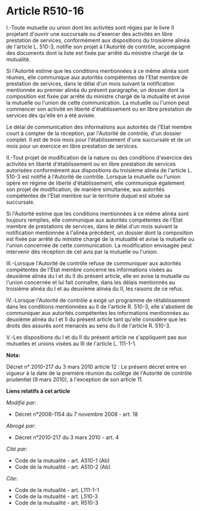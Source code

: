 # Article R510-16

I.-Toute mutuelle ou union dont les activités sont régies par le livre II projetant d'ouvrir une succursale ou d'exercer des
activités en libre prestation de services, conformément aux dispositions du troisième alinéa de l'article L. 510-3, notifie
son projet à l'Autorité de contrôle, accompagné des documents dont la liste est fixée par arrêté du ministre chargé de la
mutualité. 

Si l'Autorité estime que les conditions mentionnées à ce même alinéa sont réunies, elle communique aux autorités compétentes
de l'Etat membre de prestation de services, dans le délai d'un mois suivant la notification mentionnée au premier alinéa du
présent paragraphe, un dossier dont la composition est fixée par arrêté du ministre chargé de la mutualité et avise la
mutuelle ou l'union de cette communication. La mutuelle ou l'union peut commencer son activité en liberté d'établissement ou
en libre prestation de services dès qu'elle en a été avisée. 

Le délai de communication des informations aux autorités de l'Etat membre court à compter de la réception, par l'Autorité de
contrôle, d'un dossier complet. Il est de trois mois pour l'établissement d'une succursale et de un mois pour un exercice en
libre prestation de services. 

II.-Tout projet de modification de la nature ou des conditions d'exercice des activités en liberté d'établissement ou en
libre prestation de services autorisées conformément aux dispositions du troisième alinéa de l'article L. 510-3 est notifié à
l'Autorité de contrôle. Lorsque la mutuelle ou l'union opère en régime de liberté d'établissement, elle communique également
son projet de modification, de manière simultanée, aux autorités compétentes de l'Etat membre sur le territoire duquel est
située sa succursale. 

Si l'Autorité estime que les conditions mentionnées à ce même alinéa sont toujours remplies, elle communique aux autorités
compétentes de l'Etat membre de prestations de services, dans le délai d'un mois suivant la notification mentionnée à
l'alinéa précédent, un dossier dont la composition est fixée par arrêté du ministre chargé de la mutualité et avise la
mutuelle ou l'union concernée de cette communication. La modification envisagée peut intervenir dès réception de cet avis par
la mutuelle ou l'union. 

III.-Lorsque l'Autorité de contrôle refuse de communiquer aux autorités compétentes de l'Etat membre concerné les
informations visées au deuxième alinéa du I et du II du présent article, elle en avise la mutuelle ou l'union concernée et
lui fait connaître, dans les délais mentionnés au troisième alinéa du I et au deuxième alinéa du II, les raisons de ce
refus. 

IV.-Lorsque l'Autorité de contrôle a exigé un programme de rétablissement dans les conditions mentionnées au II de l'article
R. 510-3, elle s'abstient de communiquer aux autorités compétentes les informations mentionnées au deuxième alinéa du I et II
du présent article tant qu'elle considère que les droits des assurés sont menacés au sens du II de l'article R. 510-3.

V.-Les dispositions du I et du II du présent article ne s'appliquent pas aux mutuelles et unions visées au III de l'article
L. 111-1-1.

**Nota:**

Décret n° 2010-217 du 3 mars 2010 article 12 : Le présent décret entre en vigueur à la date de la première réunion du collège
de l'Autorité de contrôle prudentiel (9 mars 2010), à l'exception de son article 11.

**Liens relatifs à cet article**

_Modifié par_:

  - Décret n°2008-1154 du 7 novembre 2008 - art. 18

_Abrogé par_:

  - Décret n°2010-217 du 3 mars 2010 - art. 4

_Cité par_:

  - Code de la mutualité - art. A510-1 (Ab)
  - Code de la mutualité - art. A510-2 (Ab)

_Cite_:

  - Code de la mutualité - art. L111-1-1
  - Code de la mutualité - art. L510-3
  - Code de la mutualité - art. R510-3
